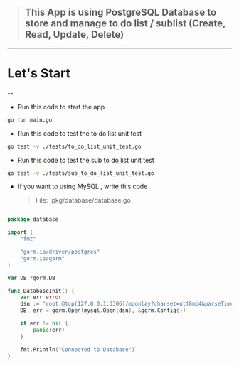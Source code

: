>##  This App is using PostgreSQL Database to store and manage to do list / sublist (Create, Read, Update, Delete)
---
# Let's Start

--

- Run this code to start the app

```bash
go run main.go
```

- Run this code to test the to do list unit test

```bash
go test -v ./tests/to_do_list_unit_test.go 
```

- Run this code to test the sub to do list unit test

```bash
go test -v ./tests/sub_to_do_list_unit_test.go
```

- if you want to using MySQL , write this code

    > 	File: `pkg/database/database.go

```go

package database

import (
	"fmt"

	"gorm.io/driver/postgres"
	"gorm.io/gorm"
)

var DB *gorm.DB

func DatabaseInit() {
	var err error
	dsn := "root:@tcp(127.0.0.1:3306)/moonlay?charset=utf8mb4&parseTime=True&loc=Local"
	DB, err = gorm.Open(mysql.Open(dsn), &gorm.Config{})

	if err != nil {
		panic(err)
	}

	fmt.Println("Connected to Database")
}

```
